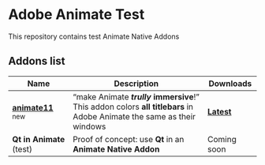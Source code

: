 # Adobe Animate Test
This repository contains test Animate Native Addons

## Addons list

| Name | Description | Downloads |
| - | - | - |
| [**animate11**](https://github.com/DeMineArchiver/animate-test-addons/blob/master/animate11/README.md) <sup>new</sup> | <q>make Animate ***trully* immersive**!</q></br>This addon colors **all titlebars** in Adobe Animate the same as their windows | [**Latest**](https://github.com/DeMineArchiver/animate-test-addons/releases/latest) |
| **Qt in Animate** (test) | Proof of concept: use **Qt** in an **Animate Native Addon** | Coming soon |
